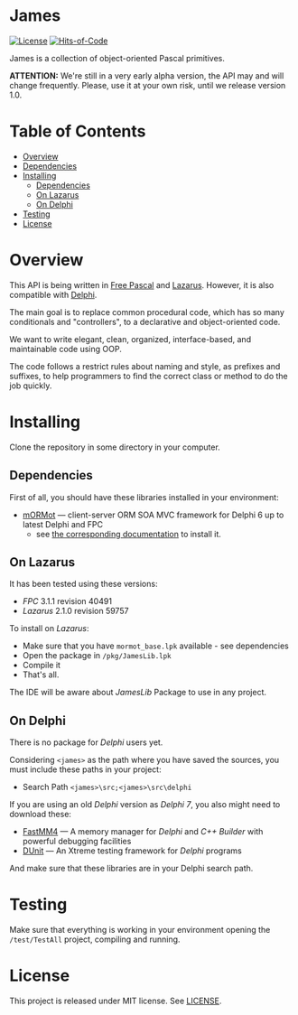 # James

[![License](https://img.shields.io/badge/license-MIT-green.svg)](https://github.com/mdbs99/james/blob/master/README.md)
[![Hits-of-Code](https://hitsofcode.com/github/mdbs99/james)](https://hitsofcode.com/view/github.com/mdbs99/james)

James is a collection of object-oriented Pascal primitives.

**ATTENTION:** We're still in a very early alpha version, the API may and will change frequently. Please, use it at your own risk, until we release version 1.0.

# Table of Contents

- [Overview](#overview)
- [Dependencies](#dependencies)
- [Installing](#installing)
  - [Dependencies](#dependencies)
  - [On Lazarus](#on-lazarus)
  - [On Delphi](#on-delphi)
- [Testing](#testing)
- [License](#license)

# Overview

This API is being written in [Free Pascal](https://freepascal.org/) and [Lazarus](http://www.lazarus-ide.org/). However, it is also compatible with [Delphi](https://www.embarcadero.com/products/delphi).

The main goal is to replace common procedural code, which has so many conditionals and "controllers", to a declarative and object-oriented code.

We want to write elegant, clean, organized, interface-based, and maintainable code using OOP.

The code follows a restrict rules about naming and style, as prefixes and suffixes, to help programmers to find the correct class or method to do the job quickly.

# Installing

Clone the repository in some directory in your computer.

## Dependencies

First of all, you should have these libraries installed in your environment:
- [mORMot](https://github.com/synopse/mORMot) — client-server ORM SOA MVC framework for Delphi 6 up to latest Delphi and FPC
  - see [the corresponding documentation](https://github.com/synopse/mORMot/blob/master/Packages/README.md) to install it.

## On Lazarus

It has been tested using these versions:
- *FPC* 3.1.1 revision 40491
- *Lazarus* 2.1.0 revision 59757

To install on *Lazarus*:
- Make sure that you have `mormot_base.lpk` available - see dependencies
- Open the package in `/pkg/JamesLib.lpk`
- Compile it
- That's all.

The IDE will be aware about *JamesLib* Package to use in any project.

## On Delphi

There is no package for *Delphi* users yet.

Considering `<james>` as the path where you have saved the sources, you must include these paths in your project:
- Search Path `<james>\src;<james>\src\delphi`

If you are using an old *Delphi* version as *Delphi 7*, you also might need to download these:
- [FastMM4](https://github.com/pleriche/FastMM4) — A memory manager for *Delphi* and *C++ Builder* with powerful debugging facilities
- [DUnit](http://dunit.sourceforge.net/) — An Xtreme testing framework for *Delphi* programs

And make sure that these libraries are in your Delphi search path.

# Testing

Make sure that everything is working in your environment opening the `/test/TestAll` project, compiling and running.

# License

This project is released under MIT license. See [LICENSE](LICENSE).